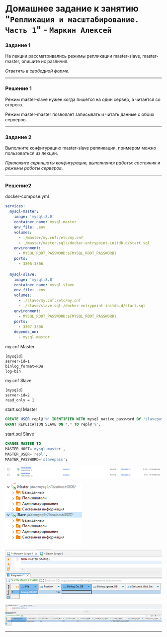 # Домашнее задание к занятию "`Репликация и масштабирование. Часть 1`" - `Маркин Алексей`

### Задание 1

На лекции рассматривались режимы репликации master-slave, master-master, опишите их различия.

*Ответить в свободной форме.*

---

### Решение 1

Режим master-slave нужен когда пишется на один сервер, а читается со второго.

Режим master-master позвоялет записывать и читать данные с обоих серверов.

---

### Задание 2

Выполните конфигурацию master-slave репликации, примером можно пользоваться из лекции.

*Приложите скриншоты конфигурации, выполнения работы: состояния и режимы работы серверов.*

---

### Решение2

docker-compose.yml
```yml
services:
  mysql-master:
    image: 'mysql:8.0'
    container_name: mysql-master
    env_file: .env
    volumes:
      - ./master/my.cnf:/etc/my.cnf
      - ./master/master.sql:/docker-entrypoint-initdb.d/start.sql
    environment:
      - MYSQL_ROOT_PASSWORD:${MYSQL_ROOT_PASSWORD}
    ports:
      - 3306:3306

  mysql-slave:
    image: 'mysql:8.0'
    container_name: mysql-slave
    env_file: .env
    volumes:
      - ./slave/my.cnf:/etc/my.cnf
      - ./slave/slave.sql:/docker-entrypoint-initdb.d/start.sql
    environment:
      - MYSQL_ROOT_PASSWORD:${MYSQL_ROOT_PASSWORD}
    ports:
      - 3307:3306
    depends_on:
      - mysql-master
```

my.cnf Master
```
[mysqld]
server-id=1
binlog_format=ROW
log-bin
```

my.cnf Slave
```
[mysqld]
server-id=2
read_only = 1
```

start.sql Master

```sql
CREATE USER repl@'%' IDENTIFIED WITH mysql_native_password BY 'slavepass';
GRANT REPLICATION SLAVE ON *.* TO repl@'%';
```

start.sql Slave
```sql
CHANGE MASTER TO 
MASTER_HOST='mysql-master',
MASTER_USER='repl',
MASTER_PASSWORD='slavepass';
```


![Задание 2](https://github.com/Markin-AI/12-6/blob/main/img/2-1.png)

![Задание 2](https://github.com/Markin-AI/12-6/blob/main/img/2-2.png)

![Задание 2](https://github.com/Markin-AI/12-6/blob/main/img/2-3.png)

![Задание 2](https://github.com/Markin-AI/12-6/blob/main/img/2-4.png)


---